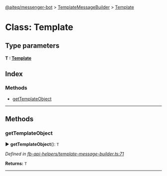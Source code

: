 [@aiteq/messenger-bot](../README.md) > [TemplateMessageBuilder](../classes/templatemessagebuilder.md) > [Template](../classes/templatemessagebuilder.template.md)



# Class: Template

## Type parameters
#### T :  [Template](../modules/send.md#template)
## Index

### Methods

* [getTemplateObject](templatemessagebuilder.template.md#gettemplateobject)



---
## Methods
<a id="gettemplateobject"></a>

###  getTemplateObject

► **getTemplateObject**(): `T`




*Defined in [fb-api-helpers/template-message-builder.ts:71](https://github.com/aiteq/messenger-bot/blob/a540dbb/src/fb-api-helpers/template-message-builder.ts#L71)*





**Returns:** `T`





___


